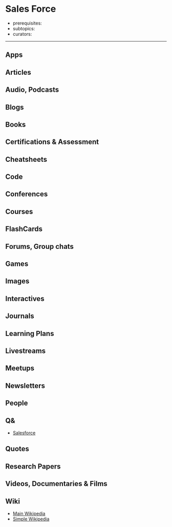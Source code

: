 # Sales Force

- prerequisites:
- subtopics:
- curators:

------

## Apps

## Articles

## Audio, Podcasts

## Blogs

## Books

## Certifications & Assessment

## Cheatsheets

## Code

## Conferences

## Courses

## FlashCards

## Forums, Group chats

## Games

## Images

## Interactives

## Journals

## Learning Plans

## Livestreams

## Meetups

## Newsletters

## People

## Q&

- [Salesforce](https://salesforce.stackexchange.com)

## Quotes

## Research Papers

## Videos, Documentaries & Films

## Wiki

- [Main Wikipedia](https://en.wikipedia.org/wiki/Salesforce.com)
- [Simple Wikipedia]()

